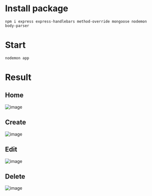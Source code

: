 # Install package
```
npm i express express-handlebars method-override mongoose nodemon body-parser
```
# Start
```
nodemon app
```
# Result
## Home
![image](https://user-images.githubusercontent.com/22877952/134535307-0294ba7d-b7df-4336-9a72-aee34d0e26db.png)
## Create
![image](https://user-images.githubusercontent.com/22877952/134535392-43d855f5-53fa-4fe3-a5f1-81b6669d0a50.png)
## Edit
![image](https://user-images.githubusercontent.com/22877952/134535499-8cb7eb51-aa87-45af-934f-b681f4945fb8.png)

## Delete
![image](https://user-images.githubusercontent.com/22877952/134535448-498affb3-fbea-4df4-bf53-fceda0b04389.png)
